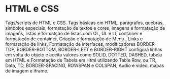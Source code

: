 # HTML e CSS
Tags/scripts de HTML e CSS. Tags básicas em HTML, parágrafos, quebras, simbolos especiais, formatação de textos e cores, imagens e formatação de imagens, listas e formatção de listas com OL, UL e LI, container e formatação de container, Criação e formatação de Menu , Links e formatação de links, Formatação de interfaces, modificadores BORDER-TOP, BORDER-BOTTOM, BORDER-LEFT e BORDER-RIGHT configura linhas em volta do objeto e aceita valores como SOLID, DOTTED, DASHED, tabela em HTML e Formatação de Tabela em Html utilizando Table Row, ou TR, Data, TD,  BORDER-SPACING, ROWSPAN e COLSPAN, Audio e video, mapas de imagem e iframe.
